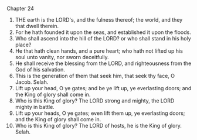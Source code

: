 

Chapter 24

1. THE earth is the LORD's, and the fulness thereof; the world, and they that dwell therein.
2. For he hath founded it upon the seas, and established it upon the floods.
3. Who shall ascend into the hill of the LORD?  or who shall stand in his holy place?
4. He that hath clean hands, and a pure heart; who hath not lifted up his soul unto vanity, nor sworn deceitfully.
5. He shall receive the blessing from the LORD, and righteousness from the God of his salvation.
6. This is the generation of them that seek him, that seek thy face, O Jacob.  Selah.
7. Lift up your head, O ye gates; and be ye lift up, ye everlasting doors; and the King of glory shall come in.
8. Who is this King of glory?  The LORD strong and mighty, the LORD mighty in battle.
9. Lift up your heads, O ye gates; even lift them up, ye everlasting doors; and the King of glory shall come in.
10. Who is this King of glory?  The LORD of hosts, he is the King of glory.  Selah.
